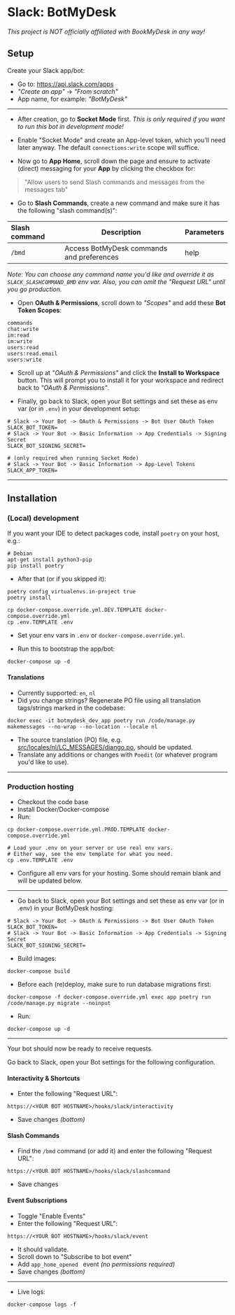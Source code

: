 # Slack: BotMyDesk
_This project is NOT officially affiliated with BookMyDesk in any way!_

## Setup
Create your Slack app/bot: 
- Go to: https://api.slack.com/apps
- _"Create an app"_ -> _"From scratch"_
- App name, for example: _"BotMyDesk"_

----

- After creation, go to **Socket Mode** first.
*This is only required if you want to run this bot in development mode!*

- Enable "Socket Mode" and create an App-level token, which you'll need later anyway. The default ``connections:write`` scope will suffice.


- Now go to **App Home**, scroll down the page and ensure to activate (direct) messaging for your **App** by clicking the checkbox for:

> "Allow users to send Slash commands and messages from the messages tab"

- Go to **Slash Commands**, create a new command and make sure it has the following "slash command(s)":

| Slash command | Description                               | Parameters                           |
|:--------------|-------------------------------------------|:-------------------------------------|
| `/bmd`        | Access BotMyDesk commands and preferences | help                                 |

*Note: You can choose any command name you'd like and override it as ``SLACK_SLASHCOMMAND_BMD`` env var. Also, you can omit the "Request URL" until you go production.*


- Open **OAuth & Permissions**, scroll down to _"Scopes"_ and add these **Bot Token Scopes**:
```
commands
chat:write
im:read
im:write
users:read
users:read.email
users:write
```

- Scroll up at _"OAuth & Permissions"_ and click the **Install to Workspace** button.
This will prompt you to install it for your workspace and redirect back to _"OAuth & Permissions"_. 

- Finally, go back to Slack, open your Bot settings and set these as env var (or in ``.env``) in your development setup:

```shell
# Slack -> Your Bot -> OAuth & Permissions -> Bot User OAuth Token
SLACK_BOT_TOKEN=
# Slack -> Your Bot -> Basic Information -> App Credentials -> Signing Secret
SLACK_BOT_SIGNING_SECRET=
```

```shell
# (only required when running Socket Mode)
# Slack -> Your Bot -> Basic Information -> App-Level Tokens
SLACK_APP_TOKEN=
```


----


## Installation
### (Local) development
If you want your IDE to detect packages code, install ``poetry`` on your host, e.g.:
```shell
# Debian
apt-get install python3-pip
pip install poetry
```

- After that (or if you skipped it):
```shell
poetry config virtualenvs.in-project true
poetry install

cp docker-compose.override.yml.DEV.TEMPLATE docker-compose.override.yml
cp .env.TEMPLATE .env
```

- Set your env vars in ``.env`` or ``docker-compose.override.yml``.

- Run this to bootstrap the app/bot:

```shell
docker-compose up -d
```

#### Translations
- Currently supported: `en`, `nl`
- Did you change strings? Regenerate PO file using all translation tags/strings marked in the codebase:
```shell
docker exec -it botmydesk_dev_app poetry run /code/manage.py makemessages --no-wrap --no-location --locale nl
```
- The source translation (PO) file, e.g. [src/locales/nl/LC_MESSAGES/django.po](src/locales/nl/LC_MESSAGES/django.po), should be updated.
- Translate any additions or changes with `Poedit` (or whatever program you'd like to use).


----

### Production hosting

- Checkout the code base
- Install Docker/Docker-compose
- Run:
```shell
cp docker-compose.override.yml.PROD.TEMPLATE docker-compose.override.yml

# Load your .env on your server or use real env vars. 
# Either way, see the env template for what you need.
cp .env.TEMPLATE .env
```

- Configure all env vars for your hosting. Some should remain blank and will be updated below.

----

- Go back to Slack, open your Bot settings and set these as env var (or in .env) in your BotMyDesk hosting:

```shell
# Slack -> Your Bot -> OAuth & Permissions -> Bot User OAuth Token
SLACK_BOT_TOKEN=
# Slack -> Your Bot -> Basic Information -> App Credentials -> Signing Secret
SLACK_BOT_SIGNING_SECRET=
```

- Build images:
```shell
docker-compose build
```

- Before each (re)deploy, make sure to run database migrations first:
```shell
docker-compose -f docker-compose.override.yml exec app poetry run /code/manage.py migrate --noinput
```

- Run:
```shell
docker-compose up -d
```

----

Your bot should now be ready to receive requests.

Go back to Slack, open your Bot settings for the following configuration.

#### Interactivity & Shortcuts 

- Enter the following "Request URL":
```shell
https://<YOUR BOT HOSTNAME>/hooks/slack/interactivity
```
- Save changes *(bottom)*

#### Slash Commands
- Find the `/bmd` command (or add it) and enter the following "Request URL":
```shell
https://<YOUR BOT HOSTNAME>/hooks/slack/slashcommand
```
- Save changes

#### Event Subscriptions
- Toggle "Enable Events"
- Enter the following "Request URL":
```shell
https://<YOUR BOT HOSTNAME>/hooks/slack/event
```
- It should validate.
- Scroll down to "Subscribe to bot event"
- Add ``app_home_opened `` event *(no permissions required)*
- Save changes *(bottom)*

----

- Live logs:
```shell
docker-compose logs -f
```
